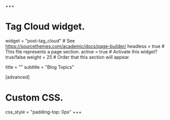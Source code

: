 +++
# Tag Cloud widget.
widget = "post-tag_cloud"  # See https://sourcethemes.com/academic/docs/page-builder/
headless = true  # This file represents a page section.
active = true  # Activate this widget? true/false
weight = 25  # Order that this section will appear.

title = ""
subtitle = "Blog Topics"

[advanced]
 # Custom CSS.
 css_style = "padding-top: 0px"
+++
